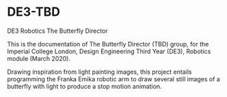 # DE3-TBD
DE3 Robotics The Butterfly Director


This is the documentation of The Butterfly Director (TBD) group, for the Imperial College London, Design Engineering Third Year (DE3), Robotics module (March 2020).

Drawing inspiration from light painting images, this project entails programming the Franka Emika robotic arm to draw several still images of a butterfly with light to produce a stop motion animation. 
